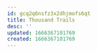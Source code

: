 ```yaml
---
id: gcq2q6nsfz3x2dhjmofs6qt
title: Thousand Trails
desc: ''
updated: 1666367101769
created: 1666367101769
---
```

